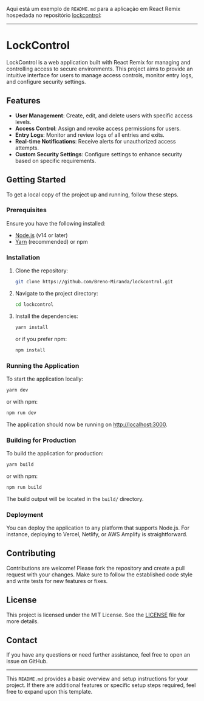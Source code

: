 Aqui está um exemplo de `README.md` para a aplicação em React Remix hospedada no repositório [lockcontrol](https://github.com/Breno-Miranda/lockcontrol):

---

# LockControl

LockControl is a web application built with React Remix for managing and controlling access to secure environments. This project aims to provide an intuitive interface for users to manage access controls, monitor entry logs, and configure security settings.

## Features

- **User Management**: Create, edit, and delete users with specific access levels.
- **Access Control**: Assign and revoke access permissions for users.
- **Entry Logs**: Monitor and review logs of all entries and exits.
- **Real-time Notifications**: Receive alerts for unauthorized access attempts.
- **Custom Security Settings**: Configure settings to enhance security based on specific requirements.

## Getting Started

To get a local copy of the project up and running, follow these steps.

### Prerequisites

Ensure you have the following installed:

- [Node.js](https://nodejs.org/) (v14 or later)
- [Yarn](https://yarnpkg.com/) (recommended) or npm

### Installation

1. Clone the repository:

   ```bash
   git clone https://github.com/Breno-Miranda/lockcontrol.git
   ```

2. Navigate to the project directory:

   ```bash
   cd lockcontrol
   ```

3. Install the dependencies:

   ```bash
   yarn install
   ```

   or if you prefer npm:

   ```bash
   npm install
   ```

### Running the Application

To start the application locally:

```bash
yarn dev
```

or with npm:

```bash
npm run dev
```

The application should now be running on [http://localhost:3000](http://localhost:3000).

### Building for Production

To build the application for production:

```bash
yarn build
```

or with npm:

```bash
npm run build
```

The build output will be located in the `build/` directory.

### Deployment

You can deploy the application to any platform that supports Node.js. For instance, deploying to Vercel, Netlify, or AWS Amplify is straightforward.

## Contributing

Contributions are welcome! Please fork the repository and create a pull request with your changes. Make sure to follow the established code style and write tests for new features or fixes.

## License

This project is licensed under the MIT License. See the [LICENSE](LICENSE) file for more details.

## Contact

If you have any questions or need further assistance, feel free to open an issue on GitHub.

---

This `README.md` provides a basic overview and setup instructions for your project. If there are additional features or specific setup steps required, feel free to expand upon this template.